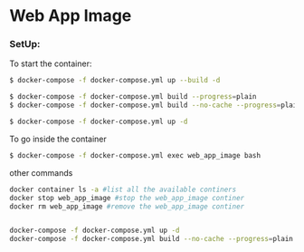 # Web App Image


### SetUp:

To start the container:

```sh
$ docker-compose -f docker-compose.yml up --build -d

$ docker-compose -f docker-compose.yml build --progress=plain
$ docker-compose -f docker-compose.yml build --no-cache --progress=plain

$ docker-compose -f docker-compose.yml up -d
```

To go inside the container

```sh
$ docker-compose -f docker-compose.yml exec web_app_image bash
```

other commands

```sh
docker container ls -a #list all the available continers 
docker stop web_app_image #stop the web_app_image continer
docker rm web_app_image #remove the web_app_image continer


docker-compose -f docker-compose.yml up -d
docker-compose -f docker-compose.yml build --no-cache --progress=plain
```


